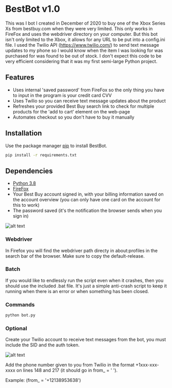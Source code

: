 # BestBot v1.0

This was I bot I created in December of 2020 to buy one of the Xbox Series Xs from bestbuy.com when they were very limited. This only works in FireFox and uses the webdriver directory on your computer. But this bot isn't only limited to the Xbox, it allows for any URL to be put into a config.ini file. I used the Twilio API (https://www.twilio.com/) to send text message updates to my phone so I would know when the item I was looking for was purchased for was found to be out of stock. I don't expect this code to be very efficient considering that it was my first semi-large Python project.

## Features
- Uses internal 'saved password' from FireFox so the only thing you have to input in the program is your credit card CVV
- Uses Twilio so you can receive text message updates about the product
- Refreshes your provided Best Buy search link to check for multiple products for the 'add to cart' element on the web-page
- Automates checkout so you don't have to buy it manually


## Installation

Use the package manager [pip](https://pip.pypa.io/en/stable/) to install BestBot.

```bash
pip install -r requirements.txt
```


## Dependencies

- [Python 3.8](https://www.python.org/downloads/release/python-386/)
- [FireFox](https://www.mozilla.org/en-US/firefox/new/)
- Your Best Buy account signed in, with your billing information saved on the account overview (you can only have one card on the account for this to work)
- The password saved (it's the notification the browser sends when you sign in)

![alt text](https://i.imgur.com/fjgXFZd.jpg)

### Webdriver
In Firefox you will find the webdriver path directy in about:profiles in the search bar of the browser. Make sure to copy the default-release.

### Batch

If you would like to endlessly run the script even when it crashes, then you should use the included .bat file. It's just a simple anti-crash script to keep it running when there is an error or when something has been closed.

### Commands
```bash
python bot.py
```

### Optional

Create your Twilio account to receive text messages from the bot, you must include the SID and the auth token.

![alt text](https://i.imgur.com/JWuxPPp.jpg)

Add the phone number given to you from Twilio in the format +1xxx-xxx-xxxx on lines 148 and 217 (it should go in from_ = ' ').

Example: (from_ = '+12138953638')
